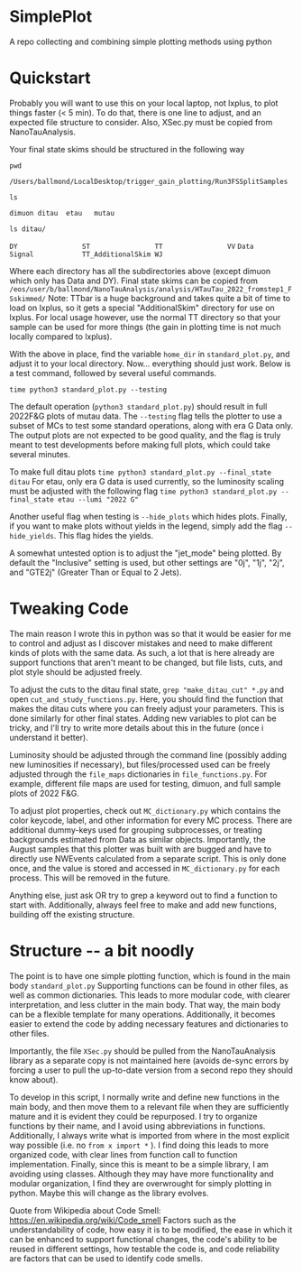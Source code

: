 # SimplePlot
A repo collecting and combining simple plotting methods using python

# Quickstart
Probably you will want to use this on your local laptop, not lxplus, to plot things faster (< 5 min).
To do that, there is one line to adjust, and an expected file structure to consider. 
Also, XSec.py must be copied from NanoTauAnalysis.

Your final state skims should be structured in the following way

`pwd`

`/Users/ballmond/LocalDesktop/trigger_gain_plotting/Run3FSSplitSamples`

`ls`

`dimuon ditau  etau   mutau`

`ls ditau/`

`DY                ST                TT                VV`
`Data              Signal            TT_AdditionalSkim WJ`

Where each directory has all the subdirectories above (except dimuon which only has Data and DY).
Final state skims can be copied from 
`/eos/user/b/ballmond/NanoTauAnalysis/analysis/HTauTau_2022_fromstep1_FSskimmed/`
Note: TTbar is a huge background and takes quite a bit of time to load on lxplus, so it gets a special
"AdditionalSkim" directory for use on lxplus. For local usage however, use the normal TT directory so that
your sample can be used for more things (the gain in plotting time is not much locally compared to lxplus).

With the above in place, find the variable `home_dir` in `standard_plot.py`, and adjust it to your local
directory. Now... everything should just work. Below is a test command, followed by several useful commands.

`time python3 standard_plot.py --testing`

The default operation (`python3 standard_plot.py`) should result in full 2022F&G plots of mutau data.
The `--testing` flag tells the plotter to use a subset of MCs to test some standard operations, along with
era G Data only. The output plots are not expected to be good quality, and the flag is truly meant to
test developments before making full plots, which could take several minutes. 

To make full ditau plots
`time python3 standard_plot.py --final_state ditau`
For etau, only era G data is used currently, so the luminosity scaling must be adjusted with the following flag
`time python3 standard_plot.py --final_state etau --lumi "2022 G"`

Another useful flag when testing is `--hide_plots` which hides plots. Finally, if you want to make plots without
yields in the legend, simply add the flag `--hide_yields`. This flag hides the yields.

A somewhat untested option is to adjust the "jet\_mode" being plotted. By default the "Inclusive" setting is used,
but other settings are "0j", "1j", "2j", and "GTE2j" (Greater Than or Equal to 2 Jets).

# Tweaking Code
The main reason I wrote this in python was so that it would be easier for me to control and adjust as I
discover mistakes and need to make different kinds of plots with the same data. As such, a lot that is here
already are support functions that aren't meant to be changed, but file lists, cuts, and plot style should
be adjusted freely.

To adjust the cuts to the ditau final state, `grep "make_ditau_cut" *.py` and open `cut_and_study_functions.py`.
Here, you should find the function that makes the ditau cuts where you can freely adjust your parameters. 
This is done similarly for other final states.
Adding new variables to plot can be tricky, and I'll try to write more details about this in the future 
(once i understand it better).

Luminosity should be adjusted through the command line (possibly adding new luminosities if necessary), but
files/processed used can be freely adjusted through the `file_maps` dictionaries in `file_functions.py`.
For example, different file maps are used for testing, dimuon, and full sample plots of 2022 F&G.

To adjust plot properties, check out `MC_dictionary.py` which contains the color keycode, label, and other
information for every MC process. There are additional dummy-keys used for grouping subprocesses, or treating
backgrounds estimated from Data as similar objects. Importantly, the August samples that this plotter was built
with are bugged and have to directly use NWEvents calculated from a separate script. This is only done once,
and the value is stored and accessed in `MC_dictionary.py` for each process. This will be removed in the future.

Anything else, just ask OR try to grep a keyword out to find a function to start with.
Additionally, always feel free to make and add new functions, building off the existing structure.

# Structure -- a bit noodly
The point is to have one simple plotting function, which is found in the main body `standard_plot.py`
Supporting functions can be found in other files, as well as common dictionaries.
This leads to more modular code, with clearer interpretation, and less clutter in the main body.
That way, the main body can be a flexible template for many operations. Additionally,
it becomes easier to extend the code by adding necessary features and dictionaries to other files.

Importantly, the file `XSec.py` should be pulled from the NanoTauAnalysis library as a separate copy
is not maintained here (avoids de-sync errors by forcing a user to pull the up-to-date version from
a second repo they should know about).

To develop in this script, I normally write and define new functions in the main body, and then
move them to a relevant file when they are sufficiently mature and it is evident they could be repurposed.
I try to organize functions by their name, and I avoid using abbreviations in functions. Additionally,
I always write what is imported from where in the most explicit way possible (i.e. no `from x import *` ).
I find doing this leads to more organized code, with clear lines from function call to function implementation.
Finally, since this is meant to be a simple library, I am avoiding using classes. Although they may
have more functionality and modular organization, I find they are overwrought for simply plotting in python.
Maybe this will change as the library evolves.

Quote from Wikipedia about Code Smell:
https://en.wikipedia.org/wiki/Code_smell
Factors such as the understandability of code, how easy it is to be modified, the ease in which it can be enhanced to support functional changes, the code's ability to be reused in different settings, how testable the code is, and code reliability are factors that can be used to identify code smells.
